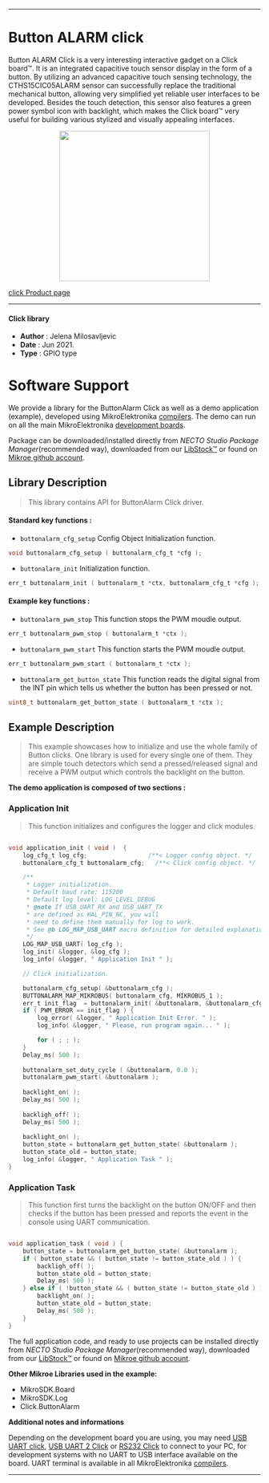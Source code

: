 
---
# Button ALARM click

Button ALARM Click is a very interesting interactive gadget on a Click board™. It is an integrated capacitive touch sensor display in the form of a button. By utilizing an advanced capacitive touch sensing technology, the CTHS15CIC05ALARM sensor can successfully replace the traditional mechanical button, allowing very simplified yet reliable user interfaces to be developed. Besides the touch detection, this sensor also features a green power symbol icon with backlight, which makes the Click board™ very useful for building various stylized and visually appealing interfaces.

<p align="center">
  <img src="https://download.mikroe.com/images/click_for_ide/button_alarm_click.png" height=300px>
</p>

[click Product page](https://www.mikroe.com/button-alarm-click)

---


#### Click library

- **Author**        : Jelena Milosavljevic
- **Date**          : Jun 2021.
- **Type**          : GPIO type


# Software Support

We provide a library for the ButtonAlarm Click
as well as a demo application (example), developed using MikroElektronika
[compilers](https://www.mikroe.com/necto-studio).
The demo can run on all the main MikroElektronika [development boards](https://www.mikroe.com/development-boards).

Package can be downloaded/installed directly from *NECTO Studio Package Manager*(recommended way), downloaded from our [LibStock&trade;](https://libstock.mikroe.com) or found on [Mikroe github account](https://github.com/MikroElektronika/mikrosdk_click_v2/tree/master/clicks).

## Library Description

> This library contains API for ButtonAlarm Click driver.

#### Standard key functions :

- `buttonalarm_cfg_setup` Config Object Initialization function.
```c
void buttonalarm_cfg_setup ( buttonalarm_cfg_t *cfg );
```

- `buttonalarm_init` Initialization function.
```c
err_t buttonalarm_init ( buttonalarm_t *ctx, buttonalarm_cfg_t *cfg );
```

#### Example key functions :

- `buttonalarm_pwm_stop` This function stops the PWM moudle output.
```c
err_t buttonalarm_pwm_stop ( buttonalarm_t *ctx );
```

- `buttonalarm_pwm_start` This function starts the PWM moudle output.
```c
err_t buttonalarm_pwm_start ( buttonalarm_t *ctx );
```

- `buttonalarm_get_button_state` This function reads the digital signal from the INT pin which tells us whether the button has been pressed or not.
```c
uint8_t buttonalarm_get_button_state ( buttonalarm_t *ctx );
```

## Example Description

> This example showcases how to initialize and use the whole family of Button clicks. One library is used for every single one of them. They are simple touch detectors which send a pressed/released signal and receive a PWM output which controls the backlight on the button.

**The demo application is composed of two sections :**

### Application Init

> This function initializes and configures the logger and click modules.

```c

void application_init ( void )  {
    log_cfg_t log_cfg;                 /**< Logger config object. */
    buttonalarm_cfg_t buttonalarm_cfg;   /**< Click config object. */

    /** 
     * Logger initialization.
     * Default baud rate: 115200
     * Default log level: LOG_LEVEL_DEBUG
     * @note If USB_UART_RX and USB_UART_TX 
     * are defined as HAL_PIN_NC, you will 
     * need to define them manually for log to work. 
     * See @b LOG_MAP_USB_UART macro definition for detailed explanation.
     */
    LOG_MAP_USB_UART( log_cfg );
    log_init( &logger, &log_cfg );
    log_info( &logger, " Application Init " );

    // Click initialization.

    buttonalarm_cfg_setup( &buttonalarm_cfg );
    BUTTONALARM_MAP_MIKROBUS( buttonalarm_cfg, MIKROBUS_1 );
    err_t init_flag  = buttonalarm_init( &buttonalarm, &buttonalarm_cfg );
    if ( PWM_ERROR == init_flag ) {
        log_error( &logger, " Application Init Error. " );
        log_info( &logger, " Please, run program again... " );

        for ( ; ; );
    }
    Delay_ms( 500 );
    
    buttonalarm_set_duty_cycle ( &buttonalarm, 0.0 );
    buttonalarm_pwm_start( &buttonalarm );
    
    backlight_on( );
    Delay_ms( 500 );
    
    backligh_off( );
    Delay_ms( 500 );
    
    backlight_on( );
    button_state = buttonalarm_get_button_state( &buttonalarm );
    button_state_old = button_state;
    log_info( &logger, " Application Task " );
}

```

### Application Task

> This function first turns the backlight on the button ON/OFF and then checks if the button has been pressed and reports the event in the console using UART communication.

```c

void application_task ( void ) {
    button_state = buttonalarm_get_button_state( &buttonalarm );
    if ( button_state && ( button_state != button_state_old ) ) {
        backligh_off( );
        button_state_old = button_state;
        Delay_ms( 500 );
    } else if ( !button_state && ( button_state != button_state_old ) ) {
        backlight_on( );
        button_state_old = button_state;
        Delay_ms( 500 );
    }
}

```

The full application code, and ready to use projects can be installed directly from *NECTO Studio Package Manager*(recommended way), downloaded from our [LibStock&trade;](https://libstock.mikroe.com) or found on [Mikroe github account](https://github.com/MikroElektronika/mikrosdk_click_v2/tree/master/clicks).

**Other Mikroe Libraries used in the example:**

- MikroSDK.Board
- MikroSDK.Log
- Click.ButtonAlarm

**Additional notes and informations**

Depending on the development board you are using, you may need
[USB UART click](https://www.mikroe.com/usb-uart-click),
[USB UART 2 Click](https://www.mikroe.com/usb-uart-2-click) or
[RS232 Click](https://www.mikroe.com/rs232-click) to connect to your PC, for
development systems with no UART to USB interface available on the board. UART
terminal is available in all MikroElektronika
[compilers](https://shop.mikroe.com/compilers).

---
